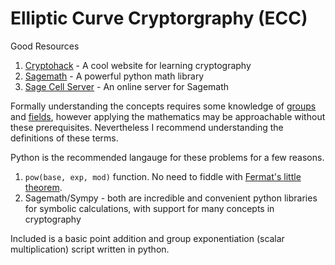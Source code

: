 # Elliptic Curve Cryptorgraphy (ECC)

Good Resources
1. [Cryptohack](https://cryptohack.org/challenges/ecc/) - A cool website for learning cryptography
2. [Sagemath](https://doc.sagemath.org/html/en/reference/arithmetic_curves/index.html) - A powerful python math library
3. [Sage Cell Server](https://sagecell.sagemath.org/) - An online server for Sagemath


Formally understanding the concepts requires some knowledge of
[groups](https://en.wikipedia.org/wiki/Group_(mathematics)) and
[fields](https://en.wikipedia.org/wiki/Field_(mathematics)), however applying
the mathematics may be approachable without these prerequisites. Nevertheless I
recommend understanding the definitions of these terms.

Python is the recommended langauge for these problems for a few reasons.
1. `pow(base, exp, mod)` function. No need to fiddle with [Fermat's little theorem](https://brilliant.org/wiki/fermats-little-theorem/).
2. Sagemath/Sympy - both are incredible and convenient python libraries for symbolic calculations, with support for many concepts in cryptography

Included is a basic point addition and group exponentiation (scalar
multiplication) script written in python.
